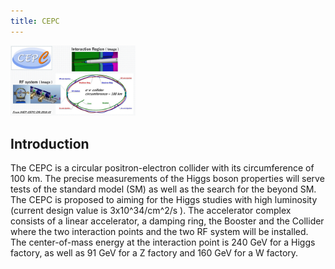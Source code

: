 ```yaml
---
title: CEPC  
---
```


<img src="/images/cepc_acc.jpg" width="200"/>

## Introduction
 The CEPC is a circular positron-electron collider with its circumference of
100 km. The precise measurements of the Higgs boson properties will serve tests
of the standard model (SM) as well as the search for the beyond SM. The CEPC is
proposed to aiming for the Higgs studies with high luminosity
(current design value is 3x10^34/cm^2/s ). The accelerator complex consists of
a linear accelerator, a damping ring, the Booster and the Collider where the
two interaction points and the two RF system will be installed.
The center-of-mass energy at the interaction point is 240 GeV for a Higgs
factory, as well as 91 GeV for a Z factory and 160 GeV for a W factory.  
